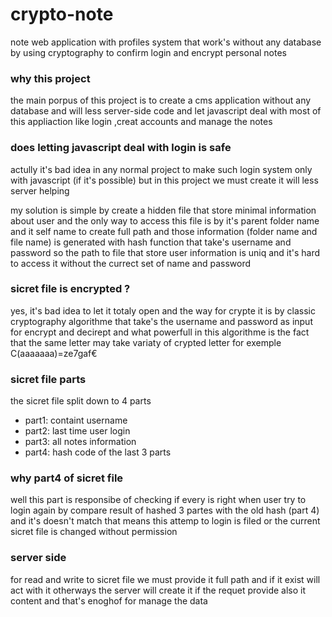 # crypto-note
note web application with profiles system that work's without any database by using cryptography to confirm login and encrypt personal notes




### why this project
the main porpus of this project is to create a cms application without any database and will less server-side code
and let javascript deal with most of this appliaction like login ,creat accounts and manage the notes

### does letting javascript deal with login is safe
actully it's bad idea in any normal project to make such login system only with javascript (if it's possible)
but in this project we must create it will less server helping

my solution is simple by create a hidden file that store minimal information about user and the only way to access this file is 
by it's parent folder name and it self name to create full path
and those information (folder name and file name) is generated with hash function that take's username and password 
so the path to file that store user information is uniq and it's hard to access it without the currect set of name and password

### sicret file is encrypted ?
yes, it's bad idea to let it totaly open and the way for crypte it is by classic cryptography algorithme
that take's the username and password as input for encrypt and decirept and what powerfull in this  algorithme
is the fact that the same letter may take variaty of crypted letter for exemple C(aaaaaaa)=ze7gaf€

### sicret file parts
the sicret file split down to 4 parts  
- part1: containt username
- part2: last time user login
- part3: all notes information
- part4: hash code of the last 3 parts

### why part4 of sicret file
well this part is responsibe of checking if every is right when user try to login again by compare 
result of hashed 3 partes with the old hash (part 4) and it's doesn't match that means this attemp to login
is filed or the current sicret file is changed without permission

### server side
for read and write to sicret file we must provide it full path
and if it exist will act with it otherways the server will create it if the requet provide also 
it content
and that's enoghof for manage the data
